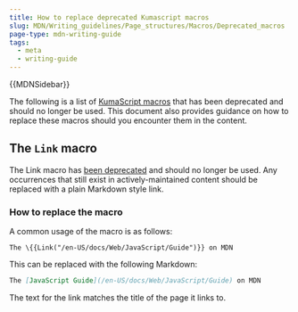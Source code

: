 ```yaml
---
title: How to replace deprecated Kumascript macros
slug: MDN/Writing_guidelines/Page_structures/Macros/Deprecated_macros
page-type: mdn-writing-guide
tags:
  - meta
  - writing-guide
---
```


{{MDNSidebar}}

The following is a list of [KumaScript macros](https://github.com/mdn/yari/tree/main/kumascript/macros) that has been deprecated and should no longer be used. This document also provides guidance on how to replace these macros should you encounter them in the content.

## The `Link` macro

The Link macro has [been deprecated](https://github.com/mdn/yari/pull/6865) and
should no longer be used. Any occurrences that still exist in actively-maintained
content should be replaced with a plain Markdown style link.

### How to replace the macro

A common usage of the macro is as follows:

```plain
The \{{Link("/en-US/docs/Web/JavaScript/Guide")}} on MDN
```

This can be replaced with the following Markdown:

```markdown
The [JavaScript Guide](/en-US/docs/Web/JavaScript/Guide) on MDN
```

The text for the link matches the title of the page it links to.
